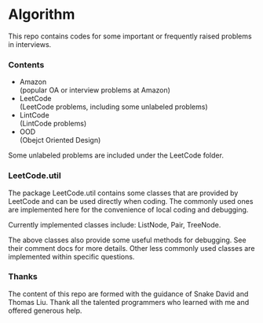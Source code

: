 # Algorithm 

This repo contains codes for some important or frequently raised problems in interviews.

### Contents

* Amazon    
(popular OA or interview problems at Amazon)
* LeetCode  
(LeetCode problems, including some unlabeled problems)
* LintCode  
(LintCode problems)
* OOD       
(Obejct Oriented Design)

Some unlabeled problems are included under the LeetCode folder.


### LeetCode.util

The package LeetCode.util contains some classes that are provided by LeetCode and 
can be used directly when coding. The commonly used ones are implemented here for the convenience 
of local coding and debugging. 

Currently implemented classes include: ListNode, Pair, TreeNode.

The above classes also provide some useful methods for debugging. 
See their comment docs for more details.
Other less commonly used classes are implemented within specific questions.


### Thanks
The content of this repo are formed with the guidance of Snake David and Thomas Liu. 
Thank all the talented programmers who learned with me and offered generous help.